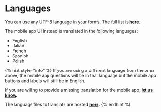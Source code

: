 # Languages

You can use any UTF-8 language in your forms. The full list is [**here.**](http://www.unicode.org/standard/supported.html)

The mobile app UI instead is translated in the following languages:

* English
* Italian
* French
* Spanish
* Polish

{% hint style="info" %}
If you are using a different language from the ones above, the mobile app questions will be in that language but the mobile app buttons and labels will still be in English.&#x20;

If you are willing to provide a missing translation for the mobile app, [l**et us know**](https://spectrum.chat/epicollect5)**.**

The language files to translate are hosted [**here**](https://gist.github.com/mirko77/452fd368eae1382edd2c73d0ca043917)**.**
{% endhint %}

